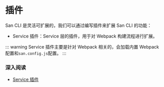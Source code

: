 

# 插件

San CLI 是灵活可扩展的，我们可以通过编写插件来扩展 San CLI 的功能：

-   Service 插件：Service 层的插件，用于对 Webpack 构建流程进行扩展。

::: warning
Service 插件主要是针对 Webpack 相关的，会加载内置 Webpack 配置和`san.config.js`配置。
:::


### 深入阅读

-   [Service 插件](/srv-plugin.md)
